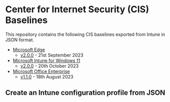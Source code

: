 # Center for Internet Security (CIS) Baselines

This repository contains the following CIS baselines exported from Intune in JSON format.

- [Microsoft Edge](./Baselines/Microsoft%20Edge)
  - [v2.0.0](./Baselines/Microsoft%20Edge/2.0.0) - 21st September 2023
- [Microsoft Intune for Windows 11](./Baselines/Microsoft%20Intune%20for%20Windows%2011)
  - [v2.0.0](./Baselines/Microsoft%20Intune%20for%20Windows%2011/2.0.0) - 20th October 2023
- [Microsoft Office Enterprise](./Baselines/Microsoft%20Office%20Enterprise)
  - [v1.1.0](./CIS/Baselines/Microsoft%20Office%20Enterprise/1.1.0) - 18th August 2023


## Create an Intune configuration profile from JSON
